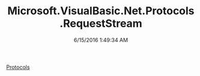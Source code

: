 ﻿---
title: Microsoft.VisualBasic.Net.Protocols.RequestStream
date: 6/15/2016 1:49:34 AM
---

[Protocols](T-Microsoft.VisualBasic.Net.Protocols.RequestStream.Protocols.html)
